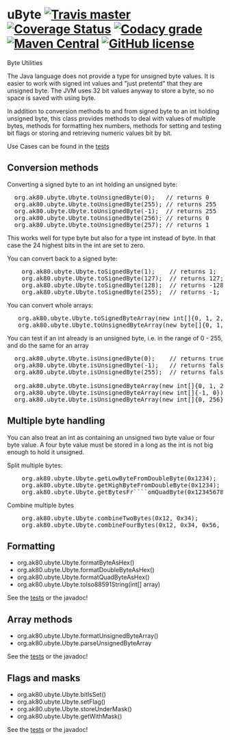 # uByte [![Travis master](https://img.shields.io/travis/ak80/uByte/master.svg?maxAge=3600)](https://travis-ci.org/ak80/uByte) [![Coverage Status](https://coveralls.io/repos/github/ak80/uByte/badge.svg?maxAge=3600)](https://coveralls.io/github/ak80/uByte?branch=master) [![Codacy grade](https://img.shields.io/codacy/grade/858eb2298740414fb3fe8773b1fe8ff8/master.svg?maxAge=3600)](https://www.codacy.com/app/josef-koch/uByte/dashboard) [![Maven Central](https://maven-badges.herokuapp.com/maven-central/org.ak80.ubyte/uByte/badge.svg?style=flat-square)](https://maven-badges.herokuapp.com/maven-central/org.ak80.ubyte/uByte/) [![GitHub license](https://img.shields.io/badge/license-Apache%20License%202.0-blue.svg?style=flat)](http://www.apache.org/licenses/LICENSE-2.0)

Byte Utilities
 
The Java language does not provide a type for unsigned byte values. It is easier to work with 
signed int values and "just pretentd" that they are unsigned byte. The JVM uses 32 
bit values anyway to store a byte, so no space is saved with using byte.

In addition to conversion methods to and from signed byte to an int holding unsigned byte, this class provides methods
to deal with values of multiple bytes, methods for formatting hex numbers, methods for setting and 
testing bit flags or storing and retrieving numeric values bit by
bit. 

Use Cases can be found in the [tests](/src/test/java/org/ak80/ubyte/org.ak80.ubyte.UbyteTest.java)

## Conversion methods

Converting a signed byte to an int holding an unsigned byte:
<pre>
  org.ak80.ubyte.Ubyte.toUnsignedByte(0);   // returns 0
  org.ak80.ubyte.Ubyte.toUnsignedByte(255); // returns 255
  org.ak80.ubyte.Ubyte.toUnsignedByte(-1);  // returns 255
  org.ak80.ubyte.Ubyte.toUnsignedByte(256); // returns 0
  org.ak80.ubyte.Ubyte.toUnsignedByte(257); // returns 1
</pre>

This works well for type byte but also for a type int instead of byte. In that case the 24 
highest bits in the int are set to zero.

You can convert back to a signed byte:

<pre>
    org.ak80.ubyte.Ubyte.toSignedByte(1);    // returns 1;
    org.ak80.ubyte.Ubyte.toSignedByte(127);  // returns 127;
    org.ak80.ubyte.Ubyte.toSignedByte(128);  // returns -128;
    org.ak80.ubyte.Ubyte.toSignedByte(255);  // returns -1;
</pre>

You can convert whole arrays:
<pre>
   org.ak80.ubyte.Ubyte.toSignedByteArray(new int[]{0, 1, 2, 3}); // returns byte[]
   org.ak80.ubyte.Ubyte.toUnsignedByteArray(new byte[]{0, 1, -1}); // returns int[]
</pre>

You can test if an int already is an unsigned byte, i.e. in the range of 0 - 255, and do the same for an array
<pre>
  org.ak80.ubyte.Ubyte.isUnsignedByte(0);    // returns true
  org.ak80.ubyte.Ubyte.isUnsignedByte(-1);   // returns false
  org.ak80.ubyte.Ubyte.isUnsignedByte(255);  // returns false
  
  org.ak80.ubyte.Ubyte.isUnsignedByteArray(new int[]{0, 1, 25}); // returns true;
  org.ak80.ubyte.Ubyte.isUnsignedByteArray(new int[]{-1, 0});    // returns false;
  org.ak80.ubyte.Ubyte.isUnsignedByteArray(new int[]{0, 256});   // returns false;
</pre>

## Multiple byte handling

You can also treat an int as containing an unsigned two byte value or four byte value. A four byte value must be stored
in a long as the int is not big enough to hold it unsigned.

Split multiple bytes:
<pre>
    org.ak80.ubyte.Ubyte.getLowByteFromDoubleByte(0x1234);     // returns 0x34
    org.ak80.ubyte.Ubyte.getHighByteFromDoubleByte(0x1234);    // returns 0x12
    org.ak80.ubyte.Ubyte.getBytesFr````omQuadByte(0x12345678L);    // return { 0x12, 0x34, 0x56, 0x78 }
</pre>

Combine multiple bytes
<pre>
    org.ak80.ubyte.Ubyte.combineTwoBytes(0x12, 0x34);              // returns 0x1234
    org.ak80.ubyte.Ubyte.combineFourBytes(0x12, 0x34, 0x56, 0x78); // returns 0x12345678
</pre>

## Formatting

* org.ak80.ubyte.Ubyte.formatByteAsHex()
* org.ak80.ubyte.Ubyte.formatDoubleByteAsHex()
* org.ak80.ubyte.Ubyte.formatQuadByteAsHex()
* org.ak80.ubyte.Ubyte.toIso88591String(int[] array)

See the [tests](/src/test/java/org/ak80/ubyte/org.ak80.ubyte.UbyteTest.java) or the javadoc!

## Array methods

* org.ak80.ubyte.Ubyte.formatUnsignedByteArray()
* org.ak80.ubyte.Ubyte.parseUnsignedByteArray

See the [tests](/src/test/java/org/ak80/ubyte/org.ak80.ubyte.UbyteTest.java) or the javadoc!

## Flags and masks

* org.ak80.ubyte.Ubyte.bitIsSet()
* org.ak80.ubyte.Ubyte.setFlag()
* org.ak80.ubyte.Ubyte.storeUnderMask()
* org.ak80.ubyte.Ubyte.getWithMask()

See the [tests](/src/test/java/org/ak80/ubyte/org.ak80.ubyte.UbyteTest.java) or the javadoc!
